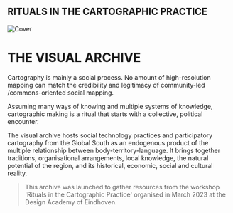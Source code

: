 ## RITUALS IN THE CARTOGRAPHIC PRACTICE

![Cover](https:/ "cover")

# THE VISUAL ARCHIVE

Cartography is mainly a social process. No amount of high-resolution mapping can match the credibility and legitimacy of community-led /commons-oriented social mapping.

Assuming many ways of knowing and multiple systems of knowledge, cartographic making is a ritual that starts with a collective, political encounter.

The visual archive hosts social technology practices and participatory cartography from the Global South as an endogenous product of the multiple relationship between body-territory-language. It brings together traditions, organisational arrangements, local knowledge, the natural potential of the region, and its historical, economic, social and cultural reality.

> This archive was launched to gather resources from the workshop 'Rituals in the Cartographic Practice' organised in March 2023 at the Design Academy of Eindhoven.
